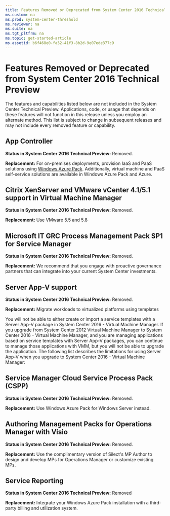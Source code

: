 ```yaml
---
title: Features Removed or Deprecated from System Center 2016 Technical Preview
ms.custom: na
ms.prod: system-center-threshold
ms.reviewer: na
ms.suite: na
ms.tgt_pltfrm: na
ms.topic: get-started-article
ms.assetid: b6f468e0-fa52-41f3-8b2d-9e07ede377c9
---
```

# Features Removed or Deprecated from System Center 2016 Technical Preview
The features and capabilities  listed below  are not included in the System Center Technical Preview. Applications, code, or usage that depends  on these features will not function in this release unless you employ an alternate method. This list is subject to change in subsequent releases and may not include every removed feature or capability.

## App Controller
**Status in System Center 2016 Technical Preview:** Removed.

**Replacement:** For on-premises deployments, provision IaaS and PaaS solutions using [Windows Azure Pack](https://technet.microsoft.com/en-us/library/dn296435.aspx). Additionally, virtual machine and PaaS self-service solutions are available in Windows Azure Pack and Azure.

## Citrix XenServer and VMware vCenter 4.1/5.1 support in Virtual Machine Manager
**Status in System Center 2016 Technical Preview:** Removed.

**Replacement:** Use VMware 5.5 and 5.8

## Microsoft IT GRC Process Management Pack SP1 for Service Manager
**Status in System Center 2016 Technical Preview:** Removed.

**Replacement:** We recommend that you engage with proactive governance partners that can integrate into your current System Center investments.

## Server App-V support
**Status in System Center 2016 Technical Preview:** Removed.

**Replacement:** Migrate workloads to virtualized platforms using templates

You will not be able to either create or import a service templates with a Server App-V package in System Center 2016 - Virtual Machine Manager.  If you upgrade from System Center 2012 Virtual Machine Manager to System Center 2016 - Virtual Machine Manager, and you are managing applications based on service templates with Server App-V packages, you can continue to manage those applications with VMM, but you will not be able to upgrade the application. The following list describes the limitations for using Server App-V when you upgrade to System Center 2016 - Virtual Machine Manager:

## Service Manager Cloud Service Process Pack (CSPP)
**Status in System Center 2016 Technical Preview:** Removed.

**Replacement:** Use Windows Azure Pack for Windows Server instead.

## Authoring Management Packs for Operations Manager with Visio
**Status in System Center 2016 Technical Preview:** Removed.

**Replacement:** Use the complimentary version of Silect's MP Author to design and develop MPs for Operations Manager or customize existing MPs.

## Service Reporting
**Status in System Center 2016 Technical Preview:** Removed

**Replacement:** Integrate your Windows Azure Pack installation with a third-party billing and utilization system.


